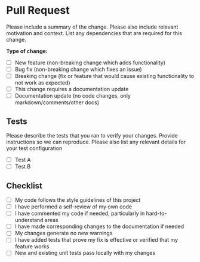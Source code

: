 # Pull Request

<!-- START: DELETE AND REPLACE WITH DESCRIPTIVE PR SUMMARY -->
Please include a summary of the change. Please also include relevant motivation and context. List any dependencies that are required for this change.

<!-- END: DELETE AND REPLACE WITH DESCRIPTIVE PR SUMMARY -->

**Type of change:**

- [ ] New feature (non-breaking change which adds functionality)
- [ ] Bug fix (non-breaking change which fixes an issue)
- [ ] Breaking change (fix or feature that would cause existing functionality to not work as expected)
- [ ] This change requires a documentation update
- [ ] Documentation update (no code changes, only markdown/comments/other docs)

## Tests

<!-- START: DELETE AND REPLACE WITH SUMMARY OF TESTING APPROACH FOR THIS PR -->

Please describe the tests that you ran to verify your changes. Provide instructions so we can reproduce. Please also list any relevant details for your test configuration

<!-- END: DELETE AND REPLACE WITH SUMMARY OF TESTING APPROACH FOR THIS PR -->

- [ ] Test A
- [ ] Test B

## Checklist

- [ ] My code follows the style guidelines of this project
- [ ] I have performed a self-review of my own code
- [ ] I have commented my code if needed, particularly in hard-to-understand areas
- [ ] I have made corresponding changes to the documentation if needed
- [ ] My changes generate no new warnings
- [ ] I have added tests that prove my fix is effective or verified that my feature works
- [ ] New and existing unit tests pass locally with my changes